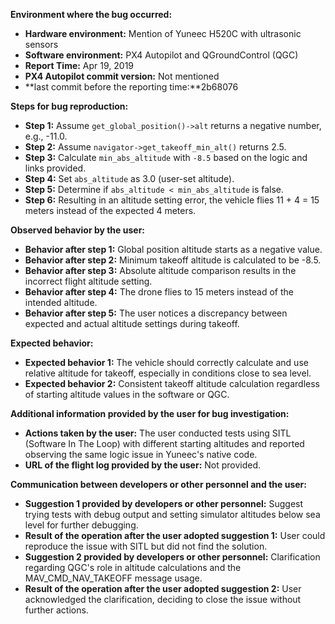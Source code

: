 **Environment where the bug occurred:**

- **Hardware environment:** Mention of Yuneec H520C with ultrasonic sensors
- **Software environment:** PX4 Autopilot and QGroundControl (QGC)
- **Report Time:** Apr 19, 2019
- **PX4 Autopilot commit version:** Not mentioned
- **last commit before the reporting time:**2b68076

**Steps for bug reproduction:**

- **Step 1:** Assume `get_global_position()->alt` returns a negative number, e.g., -11.0.
- **Step 2:** Assume `navigator->get_takeoff_min_alt()` returns 2.5.
- **Step 3:** Calculate `min_abs_altitude` with `-8.5` based on the logic and links provided.
- **Step 4:** Set `abs_altitude` as 3.0 (user-set altitude).
- **Step 5:** Determine if `abs_altitude < min_abs_altitude` is false.
- **Step 6:** Resulting in an altitude setting error, the vehicle flies 11 + 4 = 15 meters instead of the expected 4 meters.

**Observed behavior by the user:**

- **Behavior after step 1:** Global position altitude starts as a negative value.
- **Behavior after step 2:** Minimum takeoff altitude is calculated to be -8.5.
- **Behavior after step 3:** Absolute altitude comparison results in the incorrect flight altitude setting.
- **Behavior after step 4:** The drone flies to 15 meters instead of the intended altitude.
- **Behavior after step 5:** The user notices a discrepancy between expected and actual altitude settings during takeoff.

**Expected behavior:**

- **Expected behavior 1:** The vehicle should correctly calculate and use relative altitude for takeoff, especially in conditions close to sea level.
- **Expected behavior 2:** Consistent takeoff altitude calculation regardless of starting altitude values in the software or QGC.

**Additional information provided by the user for bug investigation:**

- **Actions taken by the user:** The user conducted tests using SITL (Software In The Loop) with different starting altitudes and reported observing the same logic issue in Yuneec's native code.
- **URL of the flight log provided by the user:** Not provided.

**Communication between developers or other personnel and the user:**

- **Suggestion 1 provided by developers or other personnel:** Suggest trying tests with debug output and setting simulator altitudes below sea level for further debugging.
- **Result of the operation after the user adopted suggestion 1:** User could reproduce the issue with SITL but did not find the solution.
- **Suggestion 2 provided by developers or other personnel:** Clarification regarding QGC's role in altitude calculations and the MAV_CMD_NAV_TAKEOFF message usage.
- **Result of the operation after the user adopted suggestion 2:** User acknowledged the clarification, deciding to close the issue without further actions.
